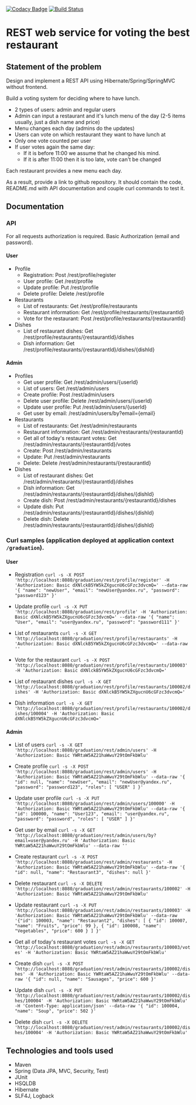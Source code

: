 [![Codacy Badge](https://api.codacy.com/project/badge/Grade/7d800090508e4ce88d7933118e4eacf9)](https://app.codacy.com/gh/GeorgijPiskarev/graduation?utm_source=github.com&utm_medium=referral&utm_content=GeorgijPiskarev/graduation&utm_campaign=Badge_Grade)
[![Build Status](https://travis-ci.org/GeorgijPiskarev/graduation.svg?branch=master)](https://travis-ci.org/GeorgijPiskarev/graduation)

REST web service for voting the best restaurant
==============================

Statement of the problem
------------------------------

Design and implement a REST API using Hibernate/Spring/SpringMVC without frontend.

Build a voting system for deciding where to have lunch.

* 2 types of users: admin and regular users
* Admin can input a restaurant and it's lunch menu of the day (2-5 items usually, just a dish name and price)
* Menu changes each day (admins do the updates)
* Users can vote on which restaurant they want to have lunch at
* Only one vote counted per user
* If user votes again the same day:
  * If it is before 11:00 we assume that he changed his mind. 
  * If it is after 11:00 then it is too late, vote can't be changed
    
Each restaurant provides a new menu each day.

As a result, provide a link to github repository. It should contain the code, README.md with API documentation and couple curl commands to test it.

Documentation
-----------------------------
### API

For all requests authorization is required. Basic Authorization (email and password).

#### User
* Profile 
  * Registration: Post /rest/profile/register 
  * User profile: Get /rest/profile 
  * Update profile: Put /rest/profile 
  * Delete profile: Delete /rest/profile
* Restaurants 
  * List of restaurants: Get /rest/profile/restaurants 
  * Restaurant information: Get /rest/profile/restaurants/{restaurantId} 
  * Vote for the restaurant: Post /rest/profile/restaurants/{restaurantId}
* Dishes 
  * List of restaurant dishes: Get /rest/profile/restaurants/{restaurantId}/dishes 
  * Dish information: Get /rest/profile/restaurants/{restaurantId}/dishes/{dishId}
  
#### Admin
* Profiles
  * Get user profile: Get /rest/admin/users/{userId}
  * List of users: Get /rest/admin/users
  * Create profile: Post /rest/admin/users
  * Delete user profile: Delete /rest/admin/users/{userId}
  * Update user profile: Put /rest/admin/users/{userId}
  * Get user by email: /rest/admin/users/by?email={email}
* Restaurants
  * List of restaurants: Get /rest/admin/restaurants
  * Restaurant information: Get /rest/admin/restaurants/{restaurantId}
  * Get all of today's restaurant votes: Get /rest/admin/restaurants/{restaurantId}/votes
  * Create: Post /rest/admin/restaurants
  * Update: Put /rest/admin/restaurants
  * Delete: Delete /rest/admin/restaurants/{restaurantId}
* Dishes
  * List of restaurant dishes: Get /rest/admin/restaurants/{restaurantId}/dishes
  * Dish information: Get /rest/admin/restaurants/{restaurantId}/dishes/{dishId}
  * Create dish: Post /rest/admin/restaurants/{restaurantId}/dishes
  * Update dish: Put /rest/admin/restaurants/{restaurantId}/dishes/{dishId}
  * Delete dish: Delete /rest/admin/restaurants/{restaurantId}/dishes/{dishId}
  
### Curl samples (application deployed at application context `/graduation`).

#### User
* Registration `curl -s -X POST 'http://localhost:8080/graduation/rest/profile/register' -H 'Authorization: Basic dXNlckB5YW5kZXgucnU6cGFzc3dvcmQ=' --data-raw '{
  "name": "newUser",
  "email": "newUser@yandex.ru",
  "password": "password123"
  }'`
  

* Update profile `curl -s -X PUT 'http://localhost:8080/graduation/rest/profile' -H 'Authorization: Basic dXNlckB5YW5kZXgucnU6cGFzc3dvcmQ=' --data-raw '{
  "name": "User",
  "email": "user@yandex.ru",
  "password": "password111"
  }'`
  

* List of restaurants `curl -s -X GET 'http://localhost:8080/graduation/rest/profile/restaurants' -H 'Authorization: Basic dXNlckB5YW5kZXgucnU6cGFzc3dvcmQ=' --data-raw ''`


* Vote for the restaurant `curl -s -X POST 'http://localhost:8080/graduation/rest/profile/restaurants/100003' -H 'Authorization: Basic dXNlckB5YW5kZXgucnU6cGFzc3dvcmQ='`


* List of restaurant dishes `curl -s -X GET 'http://localhost:8080/graduation/rest/profile/restaurants/100002/dishes' -H 'Authorization: Basic dXNlckB5YW5kZXgucnU6cGFzc3dvcmQ='`


* Dish information `curl -s -X GET 'http://localhost:8080/graduation/rest/profile/restaurants/100002/dishes/100004' -H 'Authorization: Basic dXNlckB5YW5kZXgucnU6cGFzc3dvcmQ='`



#### Admin
* List of users
`curl -s -X GET 'http://localhost:8080/graduation/rest/admin/users' -H 'Authorization: Basic YWRtaW5AZ21haWwuY29tOmFkbWlu'`
  

* Create profile
  `curl -s -X POST 'http://localhost:8080/graduation/rest/admin/users' -H 'Authorization: Basic YWRtaW5AZ21haWwuY29tOmFkbWlu' --data-raw '{
  "id": null,
  "name": "newUser",
  "email": "newUser@yandex.ru",
  "password": "password123",
  "roles": [
  "USER"
  ]
  }'`
  

* Update user profile `curl -s -X PUT 'http://localhost:8080/graduation/rest/admin/users/100000' -H 'Authorization: Basic YWRtaW5AZ21haWwuY29tOmFkbWlu' --data-raw '{
  "id": 100000,
  "name": "User123",
  "email": "user@yandex.ru",
  "password": "password",
  "roles": [
  "USER"
  ]
  }'`
  
  
* Get user by email `curl -s -X GET 'http://localhost:8080/graduation/rest/admin/users/by?email=user@yandex.ru' -H 'Authorization: Basic YWRtaW5AZ21haWwuY29tOmFkbWlu' --data-raw ''`


* Create restaurant `curl -s -X POST 'http://localhost:8080/graduation/rest/admin/restaurants' -H 'Authorization: Basic YWRtaW5AZ21haWwuY29tOmFkbWlu' --data-raw '{
  "id": null,
  "name": "Restaurant3",
  "dishes": null
  }'`
  

* Delete restaurant `curl -s -X DELETE 'http://localhost:8080/graduation/rest/admin/restaurants/100002' -H 'Authorization: Basic YWRtaW5AZ21haWwuY29tOmFkbWlu'`


* Update restaurant `curl -s -X PUT 'http://localhost:8080/graduation/rest/admin/restaurants/100003' -H 'Authorization: Basic YWRtaW5AZ21haWwuY29tOmFkbWlu' --data-raw '{"id": 100003,
  "name": "Restaurant2",
  "dishes": [
  {
  "id": 100007,
  "name": "Fruits",
  "price": 99
  },
  {
  "id": 100008,
  "name": "Vegetables",
  "price": 600
  }
  ]
  }'`
  

* Get all of today's restaurant votes `curl -s -X GET 'http://localhost:8080/graduation/rest/admin/restaurants/100003/votes' -H 'Authorization: Basic YWRtaW5AZ21haWwuY29tOmFkbWlu'`


* Create dish `curl -s -X POST 'http://localhost:8080/graduation/rest/admin/restaurants/100002/dishes' -H 'Authorization: Basic YWRtaW5AZ21haWwuY29tOmFkbWlu' --data-raw '{
  "id": null,
  "name": "Sausages",
  "price": 600
  }'`
  

* Update dish `curl -s -X PUT 'http://localhost:8080/graduation/rest/admin/restaurants/100002/dishes/100004' -H 'Authorization: Basic YWRtaW5AZ21haWwuY29tOmFkbWlu' -H 'Content-Type: application/json' --data-raw '{
  "id": 100004,
  "name": "Soup",
  "price": 502
  }'`
  

* Delete dish `curl -s -X DELETE 'http://localhost:8080/graduation/rest/admin/restaurants/100002/dishes/100004' -H 'Authorization: Basic YWRtaW5AZ21haWwuY29tOmFkbWlu'`

Technologies and tools used
---------------------------
* Maven
* Spring (Data JPA, MVC, Security, Test)
* JUnit
* HSQLDB
* Hibernate
* SLF4J, Logback